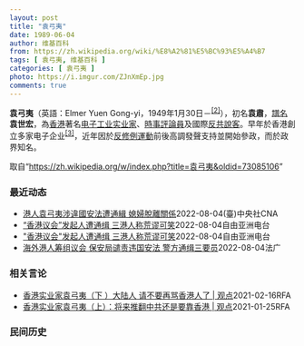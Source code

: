 ```yaml
---
layout: post
title: "袁弓夷"
date: 1989-06-04
author: 维基百科
from: https://zh.wikipedia.org/wiki/%E8%A2%81%E5%BC%93%E5%A4%B7
tags: [ 袁弓夷, 维基百科 ]
categories: [ 袁弓夷 ]
photo: https://i.imgur.com/ZJnXmEp.jpg
comments: true
---
```

<div class="mw-parser-output"><div id="noteTA-fe69cc4" class="noteTA"><div class="noteTA-group"><div data-noteta-group-source="module" data-noteta-group="地名"></div></div></div>

<p><b>袁弓夷</b>（英語：<span lang="en">Elmer Yuen Gong-yi</span>，1949年1月30日<span class="useeditintro" title="Template:BLP editintro">－</span><sup id="cite_ref-2" class="reference"><a href="#cite_note-2">[2]</a></sup>），初名<b>袁肅</b>，<a href="/wiki/%E8%AD%9C%E5%90%8D" title="譜名">譜名</a><b>袁世宏</b>，為<a href="/wiki/%E9%A6%99%E6%B8%AF" title="香港">香港</a>著名<a href="/wiki/%E7%94%B5%E5%AD%90%E5%B7%A5%E4%B8%9A" title="电子工业">电子工业</a><a href="/wiki/%E5%AF%A6%E6%A5%AD%E5%AE%B6" class="mw-redirect" title="實業家">实业家</a>、<a href="/wiki/%E6%99%82%E4%BA%8B%E8%A9%95%E8%AB%96%E5%93%A1" title="時事評論員">時事評論員</a>及國際<a href="/wiki/%E5%8F%8D%E5%85%B1" class="mw-redirect" title="反共">反共</a><a href="/wiki/%E6%B8%B8%E8%AF%B4%E9%9B%86%E5%9B%A2" title="游说集团">說客</a>。早年於香港創立多家电子企业<sup id="cite_ref-Yuen_family_3-0" class="reference"><a href="#cite_note-Yuen_family-3">[3]</a></sup>，近年因於<a href="/wiki/%E5%8F%8D%E4%BF%AE%E4%BE%8B%E9%81%8B%E5%8B%95" class="mw-redirect" title="反修例運動">反修例運動</a>前後高調發聲支持並開始參政，而於政界知名。
</p>
</div><noscript><img src="//zh.wikipedia.org/wiki/Special:CentralAutoLogin/start?type=1x1" alt="" title="" width="1" height="1" style="border: none; position: absolute;"></noscript>
<div class="printfooter">取自“<a dir="ltr" href="https://zh.wikipedia.org/w/index.php?title=袁弓夷&amp;oldid=73085106">https://zh.wikipedia.org/w/index.php?title=袁弓夷&amp;oldid=73085106</a>”</div><div id="recent-news"><h3>最近动态</h3><ul><li><a href="https://nodebe4.github.io/waimei/2022-08-04/%E6%B8%AF%E4%BA%BA%E8%A2%81%E5%BC%93%E5%A4%B7%E6%B6%89%E9%81%95%E5%9C%8B%E5%AE%89%E6%B3%95%E9%81%AD%E9%80%9A%E7%B7%9D-%E5%AA%B3%E5%A9%A6%E8%84%AB%E9%9B%A2%E9%97%9C%E4%BF%82" title="港人袁弓夷涉違國安法遭通緝 媳婦脫離關係—— （中央社記者張謙香港5日電）香港新民黨立法會議員容海恩今天在報章刊登聲明，表示與袁弓夷脫離「爺媳關係」；袁弓夷為「反送中」運動支持者，日前因為在加拿...">港人袁弓夷涉違國安法遭通緝  媳婦脫離關係</a><time>2022-08-04</time><a class="tag">(臺)中央社CNA</a></li>
<li><a href="https://nodebe4.github.io/waimei/2022-08-04/%E9%A6%99%E6%B8%AF%E8%AE%AE%E4%BC%9A-%E5%8F%91%E8%B5%B7%E4%BA%BA%E9%81%AD%E9%80%9A%E7%BC%89-%E4%B8%89%E6%B8%AF%E4%BA%BA%E7%A7%B0%E8%8D%92%E8%B0%AC%E5%8F%AF%E7%AC%91" title="“香港议会”发起人遭通缉 三港人称荒谬可笑—— 身在海外的香港前立法会议员梁颂恒丶评论员袁弓夷和何良懋，日前在加拿大多伦多宣布成立“香港议会选举筹备委员会”，香港保安局指他们涉嫌违反《香港国安法...">“香港议会”发起人遭通缉   三港人称荒谬可笑</a><time>2022-08-04</time><a class="tag">自由亚洲电台</a></li>
<li><a href="https://nodebe4.github.io/waimei/2022-08-04/%E9%A6%99%E6%B8%AF%E8%AE%AE%E4%BC%9A-%E5%8F%91%E8%B5%B7%E4%BA%BA%E9%81%AD%E9%80%9A%E7%BC%89-%E4%B8%89%E6%B8%AF%E4%BA%BA%E7%A7%B0%E8%8D%92%E8%B0%AC%E5%8F%AF%E7%AC%91" title="“香港议会”发起人遭通缉 三港人称荒谬可笑—— 身在海外的香港前立法会议员梁颂恒、评论员袁弓夷和何良懋日前在加拿大多伦多宣布成立&quot;香港议会选举筹备委员会&quot;，香港保安局指他们涉...">"香港议会"发起人遭通缉   三港人称荒谬可笑</a><time>2022-08-04</time><a class="tag">自由亚洲电台</a></li>
<li><a href="https://nodebe4.github.io/waimei/2022-08-04/%E6%B5%B7%E5%A4%96%E6%B8%AF%E4%BA%BA%E7%AD%B9%E7%BB%84%E8%AE%AE%E4%BC%9A-%E4%BF%9D%E5%AE%89%E5%B1%80%E8%B0%B4%E8%B4%A3%E8%BF%9D%E5%9B%BD%E5%AE%89%E6%B3%95-%E8%AD%A6%E6%96%B9%E9%80%9A%E7%BC%89%E4%B8%89%E8%A6%81%E5%91%98" title="海外港人筹组议会 保安局谴责违国安法 警方通缉三要员—— 04/08/2022 - 11:28 身处海外的前立法会议员梁颂恒、评论员袁弓夷和何良懋日前宣布，成立「香港议会选举筹备委员会」，以便为...">海外港人筹组议会 保安局谴责违国安法 警方通缉三要员</a><time>2022-08-04</time><a class="tag">法广</a></li>
</ul></div><div id="open-opinion"><h3>相关言论</h3><ul><li><a href="https://nodebe4.github.io/opinion/2021-02-16/%E9%A6%99%E6%B8%AF%E5%AE%9E%E4%B8%9A%E5%AE%B6%E8%A2%81%E5%BC%93%E5%A4%B7-%E4%B8%8B-%E5%A4%A7%E9%99%86%E4%BA%BA-%E8%AF%B7%E4%B8%8D%E8%A6%81%E5%86%8D%E9%AA%82%E9%A6%99%E6%B8%AF%E4%BA%BA%E4%BA%86-%E8%A7%82%E7%82%B9/" title="自由亚洲电台">香港实业家袁弓夷（下 ）大陆人 请不要再骂香港人了 | 观点</a><time>2021-02-16</time><a class="tag">RFA</a></li>
<li><a href="https://nodebe4.github.io/opinion/2021-01-25/%E9%A6%99%E6%B8%AF%E5%AE%9E%E4%B8%9A%E5%AE%B6%E8%A2%81%E5%BC%93%E5%A4%B7-%E4%B8%8A-%E5%B0%86%E6%9D%A5%E6%8E%A8%E7%BF%BB%E4%B8%AD%E5%85%B1%E8%BF%98%E6%98%AF%E8%A6%81%E9%9D%A0%E9%A6%99%E6%B8%AF-%E8%A7%82%E7%82%B9/" title="自由亚洲电台">香港实业家袁弓夷（上）：将来推翻中共还是要靠香港 | 观点</a><time>2021-01-25</time><a class="tag">RFA</a></li>
</ul></div><div id="mjls-record"><h3>民间历史</h3><ul></ul></div>